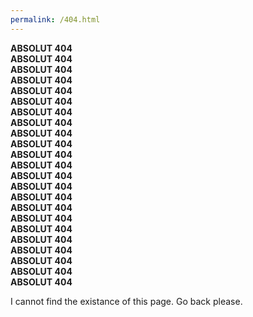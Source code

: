```yaml
---
permalink: /404.html
---
```


**ABSOLUT 404**  
**ABSOLUT 404**  
**ABSOLUT 404**  
**ABSOLUT 404**  
**ABSOLUT 404**  
**ABSOLUT 404**  
**ABSOLUT 404**  
**ABSOLUT 404**  
**ABSOLUT 404**  
**ABSOLUT 404**  
**ABSOLUT 404**  
**ABSOLUT 404**  
**ABSOLUT 404**  
**ABSOLUT 404**  
**ABSOLUT 404**  
**ABSOLUT 404**  
**ABSOLUT 404**  
**ABSOLUT 404**  
**ABSOLUT 404**  
**ABSOLUT 404**  
**ABSOLUT 404**  
**ABSOLUT 404**  
**ABSOLUT 404**

I cannot find the existance of this page. Go back please.
